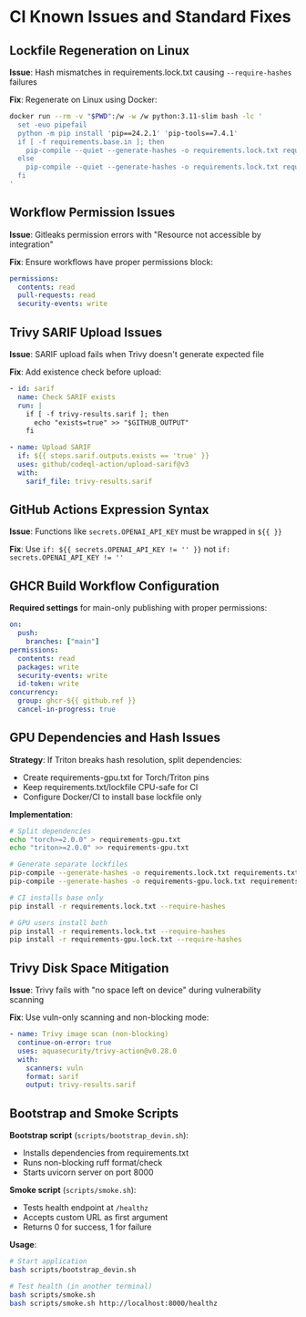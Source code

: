 # CI Known Issues and Standard Fixes

## Lockfile Regeneration on Linux

**Issue**: Hash mismatches in requirements.lock.txt causing `--require-hashes` failures

**Fix**: Regenerate on Linux using Docker:
```bash
docker run --rm -v "$PWD":/w -w /w python:3.11-slim bash -lc '
  set -euo pipefail
  python -m pip install 'pip==24.2.1' 'pip-tools==7.4.1'
  if [ -f requirements.base.in ]; then
    pip-compile --quiet --generate-hashes -o requirements.lock.txt requirements.base.in
  else
    pip-compile --quiet --generate-hashes -o requirements.lock.txt requirements.txt
  fi
'
```

## Workflow Permission Issues

**Issue**: Gitleaks permission errors with "Resource not accessible by integration"

**Fix**: Ensure workflows have proper permissions block:
```yaml
permissions:
  contents: read
  pull-requests: read
  security-events: write
```

## Trivy SARIF Upload Issues

**Issue**: SARIF upload fails when Trivy doesn't generate expected file

**Fix**: Add existence check before upload:
```yaml
- id: sarif
  name: Check SARIF exists
  run: |
    if [ -f trivy-results.sarif ]; then
      echo "exists=true" >> "$GITHUB_OUTPUT"
    fi

- name: Upload SARIF
  if: ${{ steps.sarif.outputs.exists == 'true' }}
  uses: github/codeql-action/upload-sarif@v3
  with:
    sarif_file: trivy-results.sarif
```

## GitHub Actions Expression Syntax

**Issue**: Functions like `secrets.OPENAI_API_KEY` must be wrapped in `${{ }}`

**Fix**: Use `if: ${{ secrets.OPENAI_API_KEY != '' }}` not `if: secrets.OPENAI_API_KEY != ''`

## GHCR Build Workflow Configuration

**Required settings** for main-only publishing with proper permissions:
```yaml
on:
  push:
    branches: ["main"]
permissions:
  contents: read
  packages: write
  security-events: write
  id-token: write
concurrency:
  group: ghcr-${{ github.ref }}
  cancel-in-progress: true
```

## GPU Dependencies and Hash Issues

**Strategy**: If Triton breaks hash resolution, split dependencies:
- Create requirements-gpu.txt for Torch/Triton pins
- Keep requirements.txt/lockfile CPU-safe for CI
- Configure Docker/CI to install base lockfile only

**Implementation**:
```bash
# Split dependencies
echo "torch>=2.0.0" > requirements-gpu.txt
echo "triton>=2.0.0" >> requirements-gpu.txt

# Generate separate lockfiles
pip-compile --generate-hashes -o requirements.lock.txt requirements.txt
pip-compile --generate-hashes -o requirements-gpu.lock.txt requirements-gpu.txt

# CI installs base only
pip install -r requirements.lock.txt --require-hashes

# GPU users install both
pip install -r requirements.lock.txt --require-hashes
pip install -r requirements-gpu.lock.txt --require-hashes
```

## Trivy Disk Space Mitigation

**Issue**: Trivy fails with "no space left on device" during vulnerability scanning

**Fix**: Use vuln-only scanning and non-blocking mode:
```yaml
- name: Trivy image scan (non-blocking)
  continue-on-error: true
  uses: aquasecurity/trivy-action@v0.28.0
  with:
    scanners: vuln
    format: sarif
    output: trivy-results.sarif
```

## Bootstrap and Smoke Scripts

**Bootstrap script** (`scripts/bootstrap_devin.sh`):
- Installs dependencies from requirements.txt
- Runs non-blocking ruff format/check
- Starts uvicorn server on port 8000

**Smoke script** (`scripts/smoke.sh`):
- Tests health endpoint at `/healthz`
- Accepts custom URL as first argument
- Returns 0 for success, 1 for failure

**Usage**:
```bash
# Start application
bash scripts/bootstrap_devin.sh

# Test health (in another terminal)
bash scripts/smoke.sh
bash scripts/smoke.sh http://localhost:8000/healthz
```
